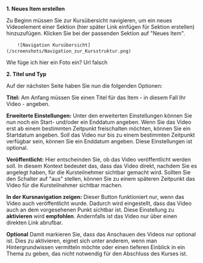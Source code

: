 
**1. Neues Item erstellen**

Zu Beginn müssen Sie zur Kursübersicht navigieren, um ein neues Videoelement einer Sektion (hier später Link einfügen für Sektion erstellen) hinzuzufügen. Klicken Sie bei der passenden Sektion auf "Neues Item".

		![Navigation Kursübersicht](/screenshots/Navigation_zur_Kursstruktur.png)
		
Wie füge ich hier ein Foto ein? Url falsch

**2. Titel und Typ**

Auf der nächsten Seite haben Sie nun die folgenden Optionen:

**Titel:** 
Am Anfang müssen Sie einen Titel für das Item - in diesem Fall Ihr Video - angeben. 

**Erweiterte Einstellungen:** 
Unter den erweiterten Einstellungen können Sie nun noch ein Start- und/oder ein Enddatum angeben. Wenn Sie das Video erst ab einem bestimmten Zeitpunkt freischalten möchten, können Sie ein Startdatum angeben. Soll das Video nur bis zu einem bestimmten Zeitpunkt verfügbar sein, können Sie ein Enddatum angeben. Diese Einstellungen ist optional. 

**Veröffentlicht:** 
Hier entscheinden Sie, ob das Video veröffentlicht werden soll. In diesem Kontext bedeutet das, dass das Video direkt, nachdem Sie es angelegt haben, für die Kursteilnehmer sichtbar gemacht wird. Sollten Sie den Schalter auf "aus" stellen, können Sie zu einem späteren Zeitpunkt das Video für die Kursteilnehmer sichtbar machen. 

**In der Kursnavigation zeigen:** 
Dieser Button funktioniert nur, wenn das Video auch veröffentlicht wurde. Dadurch wird eingestellt, dass das Video auch an dem vorgesehenen Punkt sichtbar ist. Diese Einstellung zu **aktivieren** wird **empfohlen**. Andernfalls ist das Video nur über einen direkten Link abrufbar.

**Optional** 
Damit markieren Sie, dass das Anschauen des Videos nur optional ist. Dies zu aktivieren, eignet sich unter anderem, wenn man Hintergrundwissen vermitteln möchte oder einen tieferen Einblick in ein Thema zu geben, das nicht notwendig für den Abschluss des Kurses ist. 
